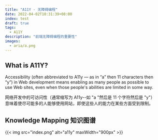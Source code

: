 ```yaml
---
title: "A11Y - 无障碍编程"
date: 2022-04-02T10:31:39+08:00
index: test
draft: true
tags:
  - A11Y
description: "前端无障碍编程的重要性"
images:
  - aria/a.png
---
```


## What is A11Y?

Accessibility (often abbreviated to A11y — as in “a” then 11 characters then “y”) in Web development means enabling as many people as possible to use Web sites, even when those people's abilities are limited in some way.

网络开发中的可访问性（通常缩写为 A11y--如 "a "然后是 11 个字符然后是 "y"）意味着使尽可能多的人能够使用网站，即使这些人的能力在某些方面受到限制。

## Knowledge Mapping 知识图谱

{{< img src="index.png" alt="a11y" maxWidth="900px" >}}
